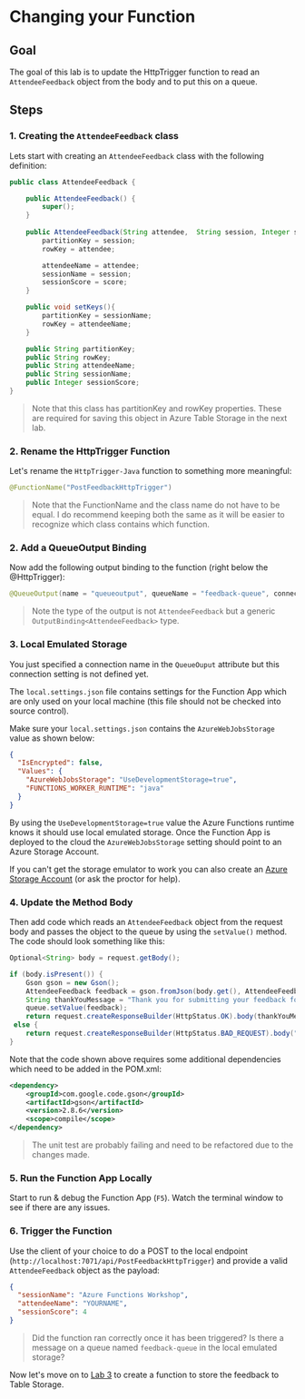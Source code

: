 # Changing your Function

## Goal

The goal of this lab is to update the HttpTrigger function to read an `AttendeeFeedback` object from the body and to put this on a queue.

## Steps

### 1. Creating the `AttendeeFeedback` class

Lets start with creating an `AttendeeFeedback` class with the following definition: 

```java
public class AttendeeFeedback {

    public AttendeeFeedback() {
        super();
    }
    
    public AttendeeFeedback(String attendee,  String session, Integer score) {
        partitionKey = session;
        rowKey = attendee;

        attendeeName = attendee;
        sessionName = session;
        sessionScore = score;
    }

    public void setKeys(){
        partitionKey = sessionName;
        rowKey = attendeeName;
    }

    public String partitionKey;
    public String rowKey;
    public String attendeeName;
    public String sessionName;
    public Integer sessionScore;
}
```

> Note that this class has partitionKey and rowKey properties. These are required for saving this object in Azure Table Storage in the next lab.

### 2. Rename the HttpTrigger Function

Let's rename the `HttpTrigger-Java` function to something more meaningful:

```java
@FunctionName("PostFeedbackHttpTrigger")
```

> Note that the FunctionName and the class name do not have to be equal. 
I do recommend keeping both the same as it will be easier to recognize which class contains which function.

### 2. Add a QueueOutput Binding

Now add the following output binding to the function (right below the @HttpTrigger):

```java
@QueueOutput(name = "queueoutput", queueName = "feedback-queue", connection = "AzureWebJobsStorage") OutputBinding<AttendeeFeedback> queue,
```

> Note the type of the output is not `AttendeeFeedback` but a generic `OutputBinding<AttendeeFeedback>` type.

### 3. Local Emulated Storage

You just specified a connection name in the `QueueOuput` attribute but this connection setting is not defined yet.

The `local.settings.json` file contains settings for the Function App which are only used on your local machine (this file should not be checked into source control).

Make sure your `local.settings.json` contains the `AzureWebJobsStorage` value as shown below:

```json
{
  "IsEncrypted": false,
  "Values": {
    "AzureWebJobsStorage": "UseDevelopmentStorage=true",
    "FUNCTIONS_WORKER_RUNTIME": "java"
  }
}
```

By using the `UseDevelopmentStorage=true` value the Azure Functions runtime knows it should use local emulated storage. Once the Function App is deployed to the cloud the `AzureWebJobsStorage` setting should point to an Azure Storage Account.

If you can't get the storage emulator to work you can also create an [Azure Storage Account](https://docs.microsoft.com/en-us/azure/storage/common/storage-quickstart-create-account?tabs=azure-portal) (or ask the proctor for help).

### 4. Update the Method Body

Then add code which reads an `AttendeeFeedback` object from the request body and passes the object to the queue by using the `setValue()` method. The code should look something like this:

```java
Optional<String> body = request.getBody(); 

if (body.isPresent()) {
    Gson gson = new Gson();
    AttendeeFeedback feedback = gson.fromJson(body.get(), AttendeeFeedback.class);
    String thankYouMessage = "Thank you for submitting your feedback for session '" + feedback.sessionName + ".";
    queue.setValue(feedback);
    return request.createResponseBuilder(HttpStatus.OK).body(thankYouMessage).build();
 else {
    return request.createResponseBuilder(HttpStatus.BAD_REQUEST).body("Please provide an AttendeeFeedback object to the request body").build();
}
```

Note that the code shown above requires some additional dependencies which need to be added in the POM.xml:

```xml
<dependency>
    <groupId>com.google.code.gson</groupId>
    <artifactId>gson</artifactId>
    <version>2.8.6</version>
    <scope>compile</scope>
</dependency>
```

> The unit test are probably failing and need to be refactored due to the changes made.

### 5. Run the Function App Locally

Start to run & debug the Function App (`F5`). Watch the terminal window to see if there are any issues.

### 6. Trigger the Function

Use the client of your choice to do a POST to the local endpoint (`http://localhost:7071/api/PostFeedbackHttpTrigger`) and provide a valid `AttendeeFeedback` object as the payload:

```json
{
  "sessionName": "Azure Functions Workshop",
  "attendeeName": "YOURNAME",
  "sessionScore": 4
}
```

> Did the function ran correctly once it has been triggered? Is there a message on a queue named `feedback-queue` in the local emulated storage?

Now let's move on to [Lab 3](lab3.md) to create a function to store the feedback to Table Storage.